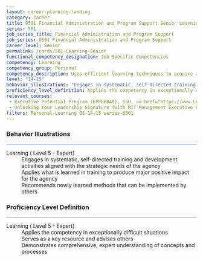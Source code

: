```yaml
---
layout: career-planning-landing
category: career
title: 0501 Financial Administration and Program Support Senior Learning
series: 501
job_series_title: Financial Administration and Program Support
job_series: 0501 Financial Administration and Program Support
career_level: Senior
permalink: /cards/501-Learning-Senior
functional_competency_designation: Job Specific Competencies
competency: Learning
competency_group: Personal
competency_description: Uses efficient learning techniques to acquire and apply new knowledge and skills; uses formal and informal training, feedback, or other opportunities for self-learning and development.
level: "14-15"
behavior_illustrations: "Engages in systematic, self-directed training and development activities aligned with the strategic needs of the agency ? Applies what is learned in training to produce major positive impact for the agency ? Recommends newly learned methods that can be implemented by others"
proficiency_level_definition: Applies the competency in exceptionally difficult situations ? Serves as a key resource and advises others ? Demonstrates comprehensive, expert understanding of concepts and processes
relevant_courses: 
 - Executive Potential Program (EPPG8840), GSU, <a href="https://www.LearnAtGSUSA.com/EPPG8848">https://www.LearnAtGSUSA.com/EPPG8848</a>
 - Unlocking Your Leadership Signature (with MIT Management Executive Education), Emeritus, <a href="https://executive-ed.mit.edu/unlocking-your-leadership-signature/enterprise/?b2c_form=true&utm_campaign=gsa&utm_source=b2b">https://executive-ed.mit.edu/unlocking-your-leadership-signature/enterprise/?b2c_form=true&utm_campaign=gsa&utm_source=b2b</a>
filters: Personal-Learning GS-14-15 series-0501
---
```


<div class="desktop:grid-col-6 margin-y-3">
  <div class="border-top-2 bg-white padding-3 shadow-5 height-full members-hover border-1px button-border border-top-blue radius-lg card-text-color">
    <h3>Behavior Illustrations</h3>
    <hr style="background-color: #2680EB !important;"/>
    <dl class="text-base card-content-color"><dt>Learning ( Level 5 - Expert)</dt><dd>Engages in systematic, self-directed training and development activities aligned with the strategic needs of the agency </dd><dd> Applies what is learned in training to produce major positive impact for the agency </dd><dd> Recommends newly learned methods that can be implemented by others</dd></dl>
  </div>
</div>
<div class="desktop:grid-col-6 margin-y-3">
  <div class="border-top-2 bg-white padding-3 shadow-5 height-full members-hover border-1px button-border border-top-blue radius-lg card-text-color">
    <h3>Proficiency Level Definition</h3>
     <hr style="background-color: #2680EB !important;"/>
    <dl class="text-base card-content-color"><dt>Learning ( Level 5 - Expert)</dt><dd>Applies the competency in exceptionally difficult situations </dd><dd> Serves as a key resource and advises others </dd><dd> Demonstrates comprehensive, expert understanding of concepts and processes</dd></dl>
  </div>
</div>